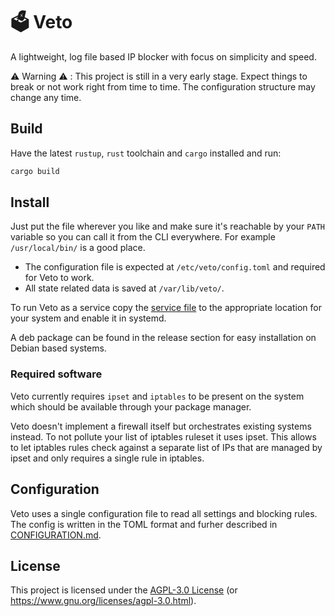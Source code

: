 # 🗳 Veto

A lightweight, log file based IP blocker with focus on simplicity and speed.

⚠️ Warning ⚠️ : This project is still in a very early stage. Expect things to break or not work
right from time to time. The configuration structure may change any time.

## Build

Have the latest `rustup`, `rust` toolchain and `cargo` installed and run:

```sh
cargo build
```

## Install

Just put the file wherever you like and make sure it's reachable by your `PATH` variable so you can
call it from the CLI everywhere. For example `/usr/local/bin/` is a good place.

- The configuration file is expected at `/etc/veto/config.toml` and required for Veto to work.
- All state related data is saved at `/var/lib/veto/`.

To run Veto as a service copy the [service file](debian/veto.service) to the appropriate location
for your system and enable it in systemd.

A deb package can be found in the release section for easy installation on Debian based systems.

### Required software

Veto currently requires `ipset` and `iptables` to be present on the system which should be available
through your package manager.

Veto doesn't implement a firewall itself but orchestrates existing systems instead. To not pollute your list of iptables ruleset it uses ipset. This allows to let iptables rules check against a separate list of IPs that are managed by ipset and only requires a single rule in iptables.

## Configuration

Veto uses a single configuration file to read all settings and blocking rules. The config is
written in the TOML format and furher described in [CONFIGURATION.md](CONFIGURATION.md).

## License

This project is licensed under the [AGPL-3.0 License](LICENSE) (or
<https://www.gnu.org/licenses/agpl-3.0.html>).
